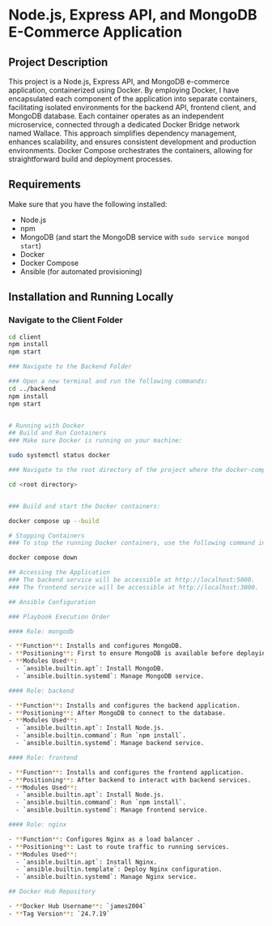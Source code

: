 # Node.js, Express API, and MongoDB E-Commerce Application

## Project Description

This project is a Node.js, Express API, and MongoDB e-commerce application, containerized using Docker. By employing Docker, I have encapsulated each component of the application into separate containers, facilitating isolated environments for the backend API, frontend client, and MongoDB database. Each container operates as an independent microservice, connected through a dedicated Docker Bridge network named Wallace. This approach simplifies dependency management, enhances scalability, and ensures consistent development and production environments. Docker Compose orchestrates the containers, allowing for straightforward build and deployment processes.

## Requirements

Make sure that you have the following installed:

- Node.js
- npm
- MongoDB (and start the MongoDB service with `sudo service mongod start`)
- Docker
- Docker Compose
- Ansible (for automated provisioning)

## Installation and Running Locally

### Navigate to the Client Folder

```bash
cd client
npm install
npm start

### Navigate to the Backend Folder

### Open a new terminal and run the following commands:
cd ../backend
npm install
npm start


# Running with Docker
## Build and Run Containers
### Make sure Docker is running on your machine:

sudo systemctl status docker

### Navigate to the root directory of the project where the docker-compose.yml file is located:

cd <root directory>


### Build and start the Docker containers:

docker compose up --build

# Stopping Containers
### To stop the running Docker containers, use the following command in the root directory:

docker compose down

## Accessing the Application
### The backend service will be accessible at http://localhost:5000.
### The frontend service will be accessible at http://localhost:3000.

## Ansible Configuration

### Playbook Execution Order

#### Role: mongodb

- **Function**: Installs and configures MongoDB.
- **Positioning**: First to ensure MongoDB is available before deploying other components.
- **Modules Used**:
  - `ansible.builtin.apt`: Install MongoDB.
  - `ansible.builtin.systemd`: Manage MongoDB service.

#### Role: backend

- **Function**: Installs and configures the backend application.
- **Positioning**: After MongoDB to connect to the database.
- **Modules Used**:
  - `ansible.builtin.apt`: Install Node.js.
  - `ansible.builtin.command`: Run `npm install`.
  - `ansible.builtin.systemd`: Manage backend service.

#### Role: frontend

- **Function**: Installs and configures the frontend application.
- **Positioning**: After backend to interact with backend services.
- **Modules Used**:
  - `ansible.builtin.apt`: Install Node.js.
  - `ansible.builtin.command`: Run `npm install`.
  - `ansible.builtin.systemd`: Manage frontend service.

#### Role: nginx

- **Function**: Configures Nginx as a load balancer .
- **Positioning**: Last to route traffic to running services.
- **Modules Used**:
  - `ansible.builtin.apt`: Install Nginx.
  - `ansible.builtin.template`: Deploy Nginx configuration.
  - `ansible.builtin.systemd`: Manage Nginx service.

## Docker Hub Repository

- **Docker Hub Username**: `james2004`
- **Tag Version**: `24.7.19`



